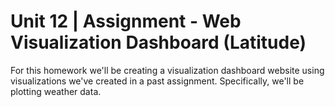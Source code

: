 # Unit 12 | Assignment - Web Visualization Dashboard (Latitude)

For this homework we'll be creating a visualization dashboard website using visualizations we've created in a past assignment. Specifically, we'll be plotting weather data.

